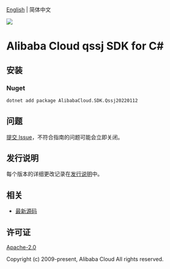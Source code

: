 [English](README.md) | 简体中文

![](https://aliyunsdk-pages.alicdn.com/icons/AlibabaCloud.svg)

# Alibaba Cloud qssj SDK for C#

## 安装

### Nuget

```bash
dotnet add package AlibabaCloud.SDK.Qssj20220112
```

## 问题

[提交 Issue](https://github.com/aliyun/alibabacloud-csharp-sdk/issues/new)，不符合指南的问题可能会立即关闭。

## 发行说明

每个版本的详细更改记录在[发行说明](./ChangeLog.md)中。

## 相关

* [最新源码](https://github.com/aliyun/alibabacloud-csharp-sdk/)

## 许可证

[Apache-2.0](http://www.apache.org/licenses/LICENSE-2.0)

Copyright (c) 2009-present, Alibaba Cloud All rights reserved.
